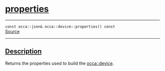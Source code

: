 
<h1 id="properties">
 <a href="#/api/device/properties" class="anchor">
   <span>properties</span>
  </a>
</h1>

<div class="signature">
  <hr>

  
  <div class="definition-container">
    <div class="definition">
      <code>const occa::json& occa::device::properties() const</code>
      <div class="flex-spacing"></div>
      <a href="https://github.com/libocca/occa/blob/26e3076e/include/occa/core/device.hpp#L280" target="_blank">Source</a>
    </div>
    
  </div>


  <hr>
</div>


<h2 id="description">
 <a href="#/api/device/properties?id=description" class="anchor">
   <span>Description</span>
  </a>
</h2>

Returns the properties used to build the [occa::device](/api/device/).
